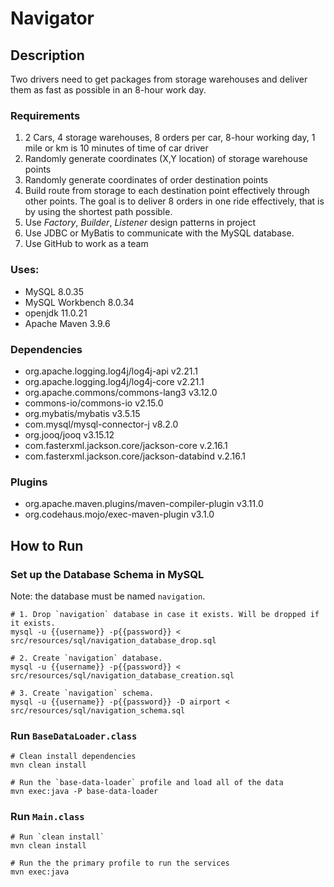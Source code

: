 # Navigator

## Description

Two drivers need to get packages from storage warehouses and deliver them as fast as possible in an
8-hour work day.

### Requirements

1. 2 Cars, 4 storage warehouses, 8 orders per car, 8-hour working day, 1 mile or km is 10 minutes of
   time of car driver
2. Randomly generate coordinates (X,Y location) of storage warehouse points
3. Randomly generate coordinates of order destination points
4. Build route from storage to each destination point effectively through other points. The goal is
   to deliver 8 orders in one ride effectively, that is by using the shortest path possible.
5. Use _Factory_, _Builder_, _Listener_ design patterns in project
6. Use JDBC or MyBatis to communicate with the MySQL database.
7. Use GitHub to work as a team

### Uses:

- MySQL 8.0.35
- MySQL Workbench 8.0.34
- openjdk 11.0.21
- Apache Maven 3.9.6

### Dependencies

- org.apache.logging.log4j/log4j-api v2.21.1
- org.apache.logging.log4j/log4j-core v2.21.1
- org.apache.commons/commons-lang3 v3.12.0
- commons-io/commons-io v2.15.0
- org.mybatis/mybatis v3.5.15
- com.mysql/mysql-connector-j v8.2.0
- org.jooq/jooq v3.15.12
- com.fasterxml.jackson.core/jackson-core v.2.16.1
- com.fasterxml.jackson.core/jackson-databind v.2.16.1

### Plugins

- org.apache.maven.plugins/maven-compiler-plugin v3.11.0
- org.codehaus.mojo/exec-maven-plugin v3.1.0

## How to Run

### Set up the Database Schema in MySQL

Note: the database must be named `navigation`.

```shell
# 1. Drop `navigation` database in case it exists. Will be dropped if it exists.
mysql -u {{username}} -p{{password}} < src/resources/sql/navigation_database_drop.sql

# 2. Create `navigation` database.
mysql -u {{username}} -p{{password}} < src/resources/sql/navigation_database_creation.sql

# 3. Create `navigation` schema.
mysql -u {{username}} -p{{password}} -D airport < src/resources/sql/navigation_schema.sql

```

### Run `BaseDataLoader.class`

```shell
# Clean install dependencies
mvn clean install

# Run the `base-data-loader` profile and load all of the data
mvn exec:java -P base-data-loader
```

### Run `Main.class`

```shell
# Run `clean install`
mvn clean install

# Run the the primary profile to run the services
mvn exec:java

```
